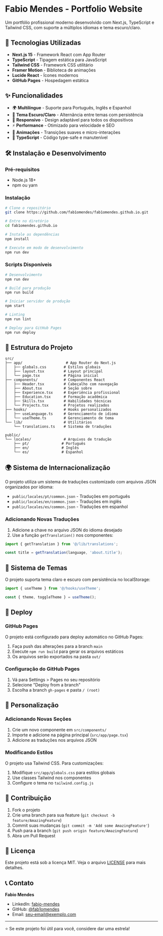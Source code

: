 # Fabio Mendes - Portfolio Website

Um portfólio profissional moderno desenvolvido com Next.js, TypeScript e Tailwind CSS, com suporte a múltiplos idiomas e tema escuro/claro.

## 🚀 Tecnologias Utilizadas

- **Next.js 15** - Framework React com App Router
- **TypeScript** - Tipagem estática para JavaScript
- **Tailwind CSS** - Framework CSS utilitário
- **Framer Motion** - Biblioteca de animações
- **Lucide React** - Ícones modernos
- **GitHub Pages** - Hospedagem estática

## ✨ Funcionalidades

- 🌍 **Multilíngue** - Suporte para Português, Inglês e Espanhol
- 🌙 **Tema Escuro/Claro** - Alternância entre temas com persistência
- 📱 **Responsivo** - Design adaptável para todos os dispositivos
- ⚡ **Performance** - Otimizado para velocidade e SEO
- 🎨 **Animações** - Transições suaves e micro-interações
- 🔧 **TypeScript** - Código type-safe e manutenível

## 🛠️ Instalação e Desenvolvimento

### Pré-requisitos

- Node.js 18+ 
- npm ou yarn

### Instalação

```bash
# Clone o repositório
git clone https://github.com/fab1omendes/fab1omendes.github.io.git

# Entre no diretório
cd fab1omendes.github.io

# Instale as dependências
npm install

# Execute em modo de desenvolvimento
npm run dev
```

### Scripts Disponíveis

```bash
# Desenvolvimento
npm run dev

# Build para produção
npm run build

# Iniciar servidor de produção
npm start

# Linting
npm run lint

# Deploy para GitHub Pages
npm run deploy
```

## 📁 Estrutura do Projeto

```
src/
├── app/                    # App Router do Next.js
│   ├── globals.css        # Estilos globais
│   ├── layout.tsx         # Layout principal
│   └── page.tsx           # Página inicial
├── components/            # Componentes React
│   ├── Header.tsx         # Cabeçalho com navegação
│   ├── About.tsx          # Seção sobre
│   ├── Experience.tsx     # Experiência profissional
│   ├── Education.tsx      # Formação acadêmica
│   ├── Skills.tsx         # Habilidades técnicas
│   └── Projects.tsx       # Projetos realizados
├── hooks/                 # Hooks personalizados
│   ├── useLanguage.ts     # Gerenciamento de idioma
│   └── useTheme.ts        # Gerenciamento de tema
└── lib/                   # Utilitários
    └── translations.ts    # Sistema de traduções

public/
└── locales/               # Arquivos de tradução
    ├── pt/               # Português
    ├── en/               # Inglês
    └── es/               # Espanhol
```

## 🌍 Sistema de Internacionalização

O projeto utiliza um sistema de traduções customizado com arquivos JSON organizados por idioma:

- `public/locales/pt/common.json` - Traduções em português
- `public/locales/en/common.json` - Traduções em inglês  
- `public/locales/es/common.json` - Traduções em espanhol

### Adicionando Novas Traduções

1. Adicione a chave no arquivo JSON do idioma desejado
2. Use a função `getTranslation()` nos componentes:

```typescript
import { getTranslation } from '@/lib/translations';

const title = getTranslation(language, 'about.title');
```

## 🎨 Sistema de Temas

O projeto suporta tema claro e escuro com persistência no localStorage:

```typescript
import { useTheme } from '@/hooks/useTheme';

const { theme, toggleTheme } = useTheme();
```

## 🚀 Deploy

### GitHub Pages

O projeto está configurado para deploy automático no GitHub Pages:

1. Faça push das alterações para a branch `main`
2. Execute `npm run build` para gerar os arquivos estáticos
3. Os arquivos serão exportados na pasta `out/`

### Configuração do GitHub Pages

1. Vá para Settings > Pages no seu repositório
2. Selecione "Deploy from a branch"
3. Escolha a branch `gh-pages` e pasta `/ (root)`

## 📝 Personalização

### Adicionando Novas Seções

1. Crie um novo componente em `src/components/`
2. Importe e adicione na página principal (`src/app/page.tsx`)
3. Adicione as traduções nos arquivos JSON

### Modificando Estilos

O projeto usa Tailwind CSS. Para customizações:

1. Modifique `src/app/globals.css` para estilos globais
2. Use classes Tailwind nos componentes
3. Configure o tema no `tailwind.config.js`

## 🤝 Contribuição

1. Fork o projeto
2. Crie uma branch para sua feature (`git checkout -b feature/AmazingFeature`)
3. Commit suas mudanças (`git commit -m 'Add some AmazingFeature'`)
4. Push para a branch (`git push origin feature/AmazingFeature`)
5. Abra um Pull Request

## 📄 Licença

Este projeto está sob a licença MIT. Veja o arquivo [LICENSE](LICENSE) para mais detalhes.

## 📞 Contato

**Fabio Mendes**
- LinkedIn: [fabio-mendes](https://linkedin.com/in/fabio-mendes)
- GitHub: [@fab1omendes](https://github.com/fab1omendes)
- Email: [seu-email@exemplo.com](mailto:seu-email@exemplo.com)

---

⭐ Se este projeto foi útil para você, considere dar uma estrela!